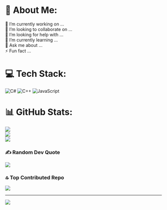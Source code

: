 # 💫 About Me:
🔭 I’m currently working on ...<br>👯 I’m looking to collaborate on ...<br>🤝 I’m looking for help with ...<br>🌱 I’m currently learning ...<br>💬 Ask me about ...<br>⚡ Fun fact ...


# 💻 Tech Stack:
![C#](https://img.shields.io/badge/c%23-%23239120.svg?style=flat&logo=c-sharp&logoColor=white) ![C++](https://img.shields.io/badge/c++-%2300599C.svg?style=flat&logo=c%2B%2B&logoColor=white) ![JavaScript](https://img.shields.io/badge/javascript-%23323330.svg?style=flat&logo=javascript&logoColor=%23F7DF1E)
# 📊 GitHub Stats:
![](https://github-readme-stats.vercel.app/api?username=LongVu2190&theme=algolia&hide_border=false&include_all_commits=false&count_private=false)<br/>
![](https://github-readme-streak-stats.herokuapp.com/?user=LongVu2190&theme=algolia&hide_border=false)<br/>
![](https://github-readme-stats.vercel.app/api/top-langs/?username=LongVu2190&theme=algolia&hide_border=false&include_all_commits=false&count_private=false&layout=compact)

### ✍️ Random Dev Quote
![](https://quotes-github-readme.vercel.app/api?type=horizontal&theme=radical)

### 🔝 Top Contributed Repo
![](https://github-contributor-stats.vercel.app/api?username=LongVu2190&limit=5&theme=algolia&combine_all_yearly_contributions=true)

---
[![](https://visitcount.itsvg.in/api?id=LongVu2190&icon=0&color=0)](https://visitcount.itsvg.in)
